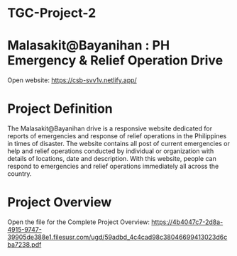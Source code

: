 # TGC-Project-2


# Malasakit@Bayanihan : PH Emergency & Relief Operation Drive
Open website: https://csb-svv1v.netlify.app/

# Project Definition

The Malasakit@Bayanihan drive is a responsive website dedicated for reports of emergencies and response of relief operations in the Philippines in times of disaster. The website contains all post of current emergencies or help and relief operations conducted by individual or organization with details of locations, date and description. With this website, people can respond to emergencies and relief operations immediately all across the country.

# Project Overview
Open the file for the Complete Project Overview: https://4b4047c7-2d8a-4915-9747-39905de388e1.filesusr.com/ugd/59adbd_4c4cad98c38046699413023d6cba7238.pdf
